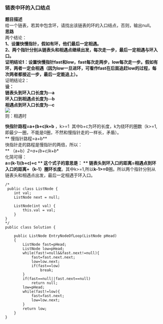 ### 链表中环的入口结点
**题目描述**<br />给一个链表，若其中包含环，请找出该链表的环的入口结点，否则，输出null。<br />**思路**<br />两个结论：**<br />**1、设置快慢指针，假如有环，他们最后一定相遇。**<br />**2、两个指针分别从链表头和相遇点继续出发，每次走一步，最后一定相遇与环入口。**<br />**证明结论1**：设置快慢指针fast和low，fast每次走两步，low每次走一步。假如有环，两者一定会相遇（因为low一旦进环，可看作fast在后面追赶low的过程，每次两者都接近一步，最后一定能追上）。<br />** 证明结论2：**<br />设：<br />链表头到环入口长度为--**a**<br />环入口到相遇点长度为--**b**<br />相遇点到环入口长度为--**c**<br />**![](https://cdn.nlark.com/yuque/0/2019/jpeg/209614/1572684183014-56479eaa-9663-4f0b-a499-2f00a7e77925.jpeg#align=left&display=inline&height=3120&originHeight=3120&originWidth=4160&size=0&status=done&width=4160)<br />则：相遇时

**快指针路程=a+(b+c)k+b** ，k>=1  其中b+c为环的长度，k为绕环的圈数（k>=1,即最少一圈，不能是0圈，不然和慢指针走的一样长，矛盾）。<br />** 慢指针路程=a+b**<br />快指针走的路程是慢指针的两倍，所以：<br />** （a+b）*2=a+(b+c)k+b**<br />化简可得：<br />**a=(k-1)(b+c)+c ** 这个式子的意思是： ** 链表头到环入口的距离=相遇点到环入口的距离+（k-1）圈环长度**。其中k>=1,所以**k-1>=0**圈。所以两个指针分别从链表头和相遇点出发，最后一定相遇于环入口。
```
/*
 public class ListNode {
    int val;
    ListNode next = null;

    ListNode(int val) {
        this.val = val;
    }
}
*/
public class Solution {
 
    public ListNode EntryNodeOfLoop(ListNode pHead)
    {
        ListNode fast=pHead;
        ListNode low=pHead;
        while(fast!=null&&fast.next!=null){
            fast=fast.next.next;
            low=low.next;
            if(fast==low)
                break;
        }
        if(fast==null||fast.next==null)
            return null;
        low=pHead;
        while(fast!=low){
            fast=fast.next;
            low=low.next;
        }
        return low;
    }
}
```
